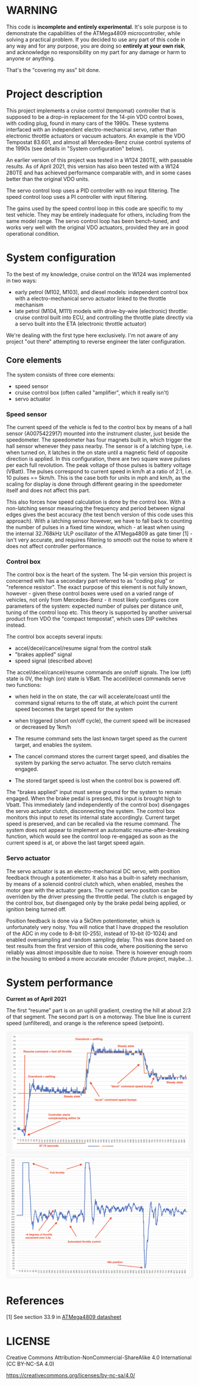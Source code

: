 # WARNING

This code is **incomplete and entirely experimental**. It's sole purpose is to demonstrate the capabilities of the ATMega4809 microcontroller, while solving a practical problem. If you decided to use any part of this code in any way and for any purpose, you are doing so **entirely at your own risk**, and acknowledge no responsibility on my part for any damage or harm to anyone or anything.

That's the "covering my ass" bit done.

# Project description

This project implements a cruise control (tempomat) controller that is supposed to be a drop-in replacement for the 14-pin VDO control boxes, with coding plug, found in many cars of the 1990s. These systems interfaced with an independent electro-mechanical servo, rather than electronic throttle actuators or vacuum actuators. An example is the VDO Tempostat 83.601, and almost all Mercedes-Benz cruise control systems of the 1990s (see details in "System configuration" below).

An earlier version of this project was tested in a W124 280TE, with passable results. As of April 2021, this version has also been tested with a W124 280TE and has achieved performance comparable with, and in some cases better than the original VDO units.

The servo control loop uses a PID controller with no input filtering.
The speed control loop uses a PI controller with input filtering.

The gains used by the speed control loop in this code are specific to my test vehicle. They may be entirely inadequate for others, including from the same model range. The servo control loop has been bench-tuned, and works very well with the original VDO actuators, provided they are in good operational condition.

# System configuration

To the best of my knowledge, cruise control on the W124 was implemented in two ways:

- early petrol (M102, M103), and diesel models: independent control box with a electro-mechanical servo actuator linked to the throttle mechanism
- late petrol (M104, M111) models with drive-by-wire (electronic) throttle: cruise control built into ECU, and controlling the throttle plate directly via a servo built into the ETA (electronic throttle actuator)

We're dealing with the first type here exclusively. I'm not aware of any project "out there" attempting to reverse engineer the later configuration.

## Core elements

The system consists of three core elements:

- speed sensor
- cruise control box (often called "amplifier", which it really isn't)
- servo actuator

### Speed sensor

The current speed of the vehicle is fed to the control box by means of a hall sensor (A0075422917) mounted into the instrument cluster, just beside the speedometer. The speedometer has four magnets built in, which trigger the hall sensor whenever they pass nearby. The sensor is of a latching type, i.e. when turned on, it latches in the on state until a magnetic field of opposite direction is applied. In this configuration, there are two square wave pulses per each full revolution. The peak voltage of those pulses is battery voltage (VBatt). The pulses correspond to current speed in km/h at a ratio of 2:1, i.e. 10 pulses == 5km/h. This is the case both for units in mph and km/h, as the scaling for display is done through different gearing in the speedometer itself and does not affect this part.

This also forces how speed calculation is done by the control box. With a non-latching sensor measuring the frequency and period between signal edges gives the best accuracy (the test bench version of this code uses this approach). With a latching sensor however, we have to fall back to counting the number of pulses in a fixed time window, which - at least when using the internal 32.768kHz ULP oscillator of the ATMega4809 as gate timer [1] - isn't very accurate, and requires filtering to smooth out the noise to where it does not affect controller performance.

### Control box

The control box is the heart of the system. The 14-pin version this project is concerned with has a secondary part referred to as "coding plug" or "reference resistor". The exact purpose of this element is not fully known, however - given these control boxes were used on a varied range of vehicles, not only from Mercedes-Benz - it most likely configures core parameters of the system: expected number of pulses per distance unit, tuning of the control loop etc. This theory is supported by another universal product from VDO the "compact tempostat", which uses DIP switches instead.

The control box accepts several inputs:

- accel/decel/cancel/resume signal from the control stalk
- "brakes applied" signal
- speed signal (described above)

The accel/decel/cancel/resume commands are on/off signals. The low (off) state is 0V, the high (on) state is VBatt. The accel/decel commands serve two functions:

- when held in the on state, the car will accelerate/coast until the command signal returns to the off state, at which point the current speed becomes the target speed for the system
- when triggered (short on/off cycle), the current speed will be increased or decreased by 1km/h

- The resume command sets the last known target speed as the current target, and enables the system.
- The cancel command stores the current target speed, and disables the system by parking the servo actuator. The servo clutch remains engaged.
- The stored target speed is lost when the control box is powered off.

The "brakes applied" input must sense ground for the system to remain engaged. When the brake pedal is pressed, this input is brought high to Vbatt. This immediately (and independently of the control box) disengages the servo actuator clutch, disconnecting the system. The control box monitors this input to reset its internal state accordingly. Current target speed is preserved, and can be recalled via the resume command. The system does not appear to implement an automatic resume-after-breaking function, which would see the control loop re-engaged as soon as the current speed is at, or above the last target speed again.

### Servo actuator

The servo actuator is as an electro-mechanical DC servo, with position feedback through a potentiometer. It also has a built-in safety mechanism, by means of a solenoid control clutch which, when enabled, meshes the motor gear with the actuator gears. The current servo position can be overriden by the driver pressing the throttle pedal. The clutch is engaged by the control box, but disengaged only by the brake pedal being applied, or ignition being turned off.

Position feedback is done via a 5kOhm potentiometer, which is unfortunately very noisy. You will notice that I have dropped the resolution of the ADC in my code to 8-bit (0-255), instead of 10-bit (0-1024) and enabled oversampling and random sampling delay. This was done based on test results from the first version of this code, where positioning the servo reliably was almost impossible due to noise. There is however enough room in the housing to embed a more accurate encoder (future project, maybe...).

# System performance

**Current as of April 2021**

The first “resume” part is on an uphill gradient, cresting the hill at about 2/3 of that segment. The second part is on a motorway. The blue line is current speed (unfiltered), and orange is the reference speed (setpoint).

![Speed reference tracking](./images/speed_loop.png)
![Throttle response](./images/throttle_response.png)

# References

[1] See section 33.9 in [ATMega4809 datasheet](https://ww1.microchip.com/downloads/en/DeviceDoc/ATmega4808-09-DataSheet-DS40002173C.pdf)

# LICENSE

Creative Commons Attribution-NonCommercial-ShareAlike 4.0 International (CC BY-NC-SA 4.0)

https://creativecommons.org/licenses/by-nc-sa/4.0/
